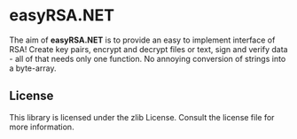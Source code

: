 # easyRSA.NET
The aim of **easyRSA.NET** is to provide an easy to implement interface of RSA!
Create key pairs, encrypt and decrypt files or text, sign and verify data - all of that needs only one function. No annoying conversion of strings into a byte-array.

## License
This library is licensed under the zlib License. Consult the license file for more information.
